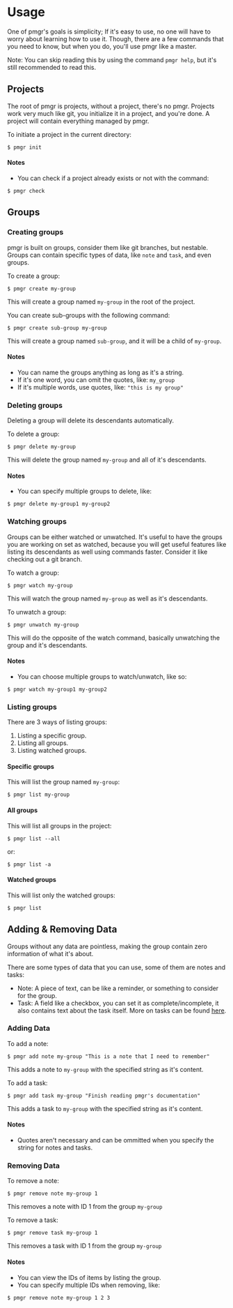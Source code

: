 # Usage
One of pmgr's goals is simplicity;
If it's easy to use, no one will have to worry about learning how to use it.
Though, there are a few commands that you need to know, but when you do, you'll use pmgr like a master.

Note: You can skip reading this by using the command `pmgr help`,
but it's still recommended to read this.

## Projects
The root of pmgr is projects, without a project, there's no pmgr.
Projects work very much like git, you initialize it in a project, and you're done.
A project will contain everything managed by pmgr.

To initiate a project in the current directory:
```
$ pmgr init
```

#### Notes
- You can check if a project already exists or not with the command:
```
$ pmgr check
```

## Groups

### Creating groups
pmgr is built on groups, consider them like git branches, but nestable.
Groups can contain specific types of data, like `note` and `task`, and even groups.

To create a group:
```
$ pmgr create my-group
```

This will create a group named `my-group` in the root of the project.

You can create sub-groups with the following command:
```
$ pmgr create sub-group my-group
```

This will create a group named `sub-group`, and it will be a child of `my-group`.

#### Notes
- You can name the groups anything as long as it's a string.
- If it's one word, you can omit the quotes, like: `my_group`
- If it's multiple words, use quotes, like: `"this is my group"`

### Deleting groups
Deleting a group will delete its descendants automatically.

To delete a group: 
```
$ pmgr delete my-group
```

This will delete the group named `my-group` and all of it's descendants.

#### Notes
- You can specify multiple groups to delete, like:
```
$ pmgr delete my-group1 my-group2
```

### Watching groups
Groups can be either watched or unwatched.
It's useful to have the groups you are working on set as watched,
because you will get useful features like listing its descendants as well using commands faster.
Consider it like checking out a git branch.

To watch a group:
```
$ pmgr watch my-group
```

This will watch the group named `my-group` as well as it's descendants.

To unwatch a group:
```
$ pmgr unwatch my-group
```

This will do the opposite of the watch command, basically unwatching the group and it's descendants.

#### Notes
- You can choose multiple groups to watch/unwatch, like so:
```
$ pmgr watch my-group1 my-group2
```

### Listing groups
There are 3 ways of listing groups:

1. Listing a specific group.
2. Listing all groups.
3. Listing watched groups.

#### Specific groups

This will list the group named `my-group`:
```
$ pmgr list my-group
```

#### All groups

This will list all groups in the project:
```
$ pmgr list --all
```

or:
```
$ pmgr list -a
```

#### Watched groups

This will list only the watched groups:
```
$ pmgr list
```

## Adding & Removing Data
Groups without any data are pointless,
making the group contain zero information of what it's about.

There are some types of data that you can use, some of them are notes and tasks:
- Note: A piece of text, can be like a reminder, or something to consider for the group.
- Task: A field like a checkbox, you can set it as complete/incomplete, it also contains text about the task itself. More on tasks can be found [here](tasks.md).

### Adding Data

To add a note:
```
$ pmgr add note my-group "This is a note that I need to remember"
```

This adds a note to `my-group` with the specified string as it's content.

To add a task:

```
$ pmgr add task my-group "Finish reading pmgr's documentation"
```

This adds a task to `my-group` with the specified string as it's content.

#### Notes
- Quotes aren't necessary and can be ommitted when you specify the string for notes and tasks.

### Removing Data

To remove a note:
```
$ pmgr remove note my-group 1
```

This removes a note with ID 1 from the group `my-group`

To remove a task:
```
$ pmgr remove task my-group 1
```

This removes a task with ID 1 from the group `my-group`

#### Notes
- You can view the IDs of items by listing the group.
- You can specify multiple IDs when removing, like:
```
$ pmgr remove note my-group 1 2 3
```
